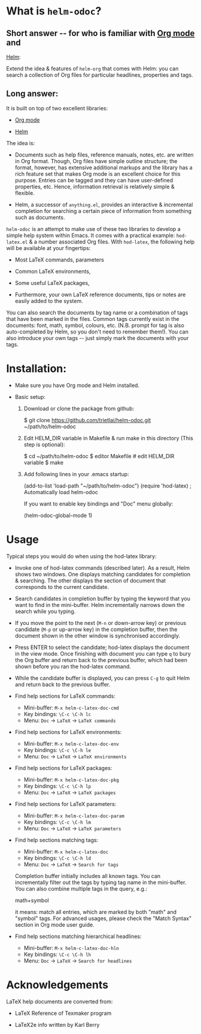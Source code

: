 # What is `helm-odoc`?

## Short answer -- for who is familiar with [Org mode](http://orgmode.org) and
   [Helm](https://github.com/emacs-helm/helm):

Extend the idea & features of `helm-org` that comes with Helm: you can search a collection
of Org files for particular headlines, properties and tags.

## Long answer:

It is built on top of two excellent libraries:

- [Org mode](http://orgmode.org)

- [Helm](https://github.com/emacs-helm/helm)

The idea is:

- Documents such as help files, reference manuals, notes, etc. are written in Org
  format. Though, Org files have simple outline structure; the format, however, has
  extensive additional markups and the library has a rich feature set that makes Org mode
  is an excellent choice for this purpose. Entries can be tagged and they can have
  user-defined properties, etc. Hence, information retrieval is relatively simple &
  flexible.

- Helm, a successor of `anything.el`, provides an interactive & incremental completion for
  searching a certain piece of information from something such as documents.

`helm-odoc` is an attempt to make use of these two libraries to develop a simple help
system within Emacs. It comes with a practical example: `hod-latex.el` & a number
associated Org files. With `hod-latex`, the following help will be available at your
fingertips:

- Most LaTeX commands, parameters

- Common LaTeX environments,

- Some useful LaTeX packages,

- Furthermore, your own LaTeX reference documents, tips or notes are easily added to the
  system.

You can also search the documents by tag name or a combination of tags that have been
marked in the files. Common tags currently exist in the documents: font, math, symbol,
colours, etc. (N.B. prompt for tag is also auto-completed by Helm, so you don't need to
remember them!). You can also introduce your own tags -- just simply mark the documents
with your tags.

# Installation:

- Make sure you have Org mode and Helm installed.

- Basic setup:

   1. Download or clone the package from github:
   
      $ git clone https://github.com/trietlai/helm-odoc.git \
            ~/path/to/helm-odoc

   2. Edit HELM_DIR variable in Makefile & run make in this
      directory (This step is optional):

      $ cd ~/path/to/helm-odoc
      $ editor Makefile         # edit HELM_DIR variable
      $ make

   3. Add following lines in your .emacs startup:

      (add-to-list 'load-path "~/path/to/helm-odoc")
      (require 'hod-latex) ; Automatically load helm-odoc

      If you want to enable key bindings and "Doc" menu globally:

      (helm-odoc-global-mode 1)

# Usage

Typical steps you would do when using the hod-latex library:

- Invoke one of hod-latex commands (described later).  As a result, Helm shows two
  windows.  One displays matching candidates for completion & searching.  The other
  displays the section of document that corresponds to the current candidate.

- Search candidates in completion buffer by typing the keyword that you want to find in
  the mini-buffer.  Helm incrementally narrows down the search while you typing.

- If you move the point to the next (`M-n` or down-arrow key) or previous candidate (`M-p`
  or up-arrow key) in the completion buffer, then the document shown in the other window
  is synchronised accordingly.

- Press ENTER to select the candidate; hod-latex displays the document in the view mode.
  Once finishing with document you can type `q` to bury the Org buffer and return back to
  the previous buffer, which had been shown before you ran the hod-latex command.

- While the candidate buffer is displayed, you can press `C-g` to quit Helm and return
  back to the previous buffer.

* Find help sections for LaTeX commands:
  - Mini-buffer:  `M-x helm-c-latex-doc-cmd`
  - Key bindings: `\C-c \C-h lc`
  - Menu:         `Doc` -> `LaTeX` -> `LaTeX commands`

* Find help sections for LaTeX environments:
  - Mini-buffer:  `M-x helm-c-latex-doc-env`
  - Key bindings: `\C-c \C-h le`
  - Menu:         `Doc` -> `LaTeX` -> `LaTeX environments`

* Find help sections for LaTeX packages:
  - Mini-buffer:  `M-x helm-c-latex-doc-pkg`
  - Key bindings: `\C-c \C-h lp`
  - Menu:         `Doc` -> `LaTeX` -> `LaTeX packages`

* Find help sections for LaTeX parameters:
  - Mini-buffer:  `M-x helm-c-latex-doc-param`
  - Key bindings: `\C-c \C-h lm`
  - Menu:         `Doc` -> `LaTeX` -> `LaTeX parameters`
  
* Find help sections matching tags:
  - Mini-buffer:  `M-x helm-c-latex-doc`
  - Key bindings: `\C-c \C-h ld`
  - Menu:         `Doc` -> `LaTeX` -> `Search for tags`

  Completion buffer initially includes all known tags.  You can incrementally filter out
  the tags by typing tag name in the mini-buffer.  You can also combine multiple tags in
  the query, e.g.:

    math+symbol

  it means: match all entries, which are marked by both "math" and "symbol" tags.  For
  advanced usages, please check the "Match Syntax" section in Org mode user guide.

* Find help sections matching hierarchical headlines:
  - Mini-buffer:  `M-x helm-c-latex-doc-hln`
  - Key bindings: `\C-c \C-h lh`
  - Menu:         `Doc` -> `LaTeX` -> `Search for headlines`

Acknowledgements
================

LaTeX help documents are converted from:

   - LaTeX Reference of Texmaker program

   - LaTeX2e info written by Karl Berry
